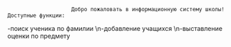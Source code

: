                         Добро пожаловать в информационную систему школы!
    Доступные функции: 
-поиск ученика по фамилии \n-добавление учащихся \n-выставление оценки по предмету